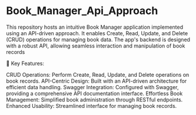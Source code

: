 # Book_Manager_Api_Approach
This repository hosts an intuitive Book Manager application implemented using an API-driven approach. It enables Create, Read, Update, and Delete (CRUD) operations for managing book data. The app's backend is designed with a robust API, allowing seamless interaction and manipulation of book records

🚀 Key Features:

CRUD Operations: Perform Create, Read, Update, and Delete operations on book records.
API-Centric Design: Built with an API-driven architecture for efficient data handling.
Swagger Integration: Configured with Swagger, providing a comprehensive API documentation interface.
Effortless Book Management: Simplified book administration through RESTful endpoints.
Enhanced Usability: Streamlined interface for managing book records.
